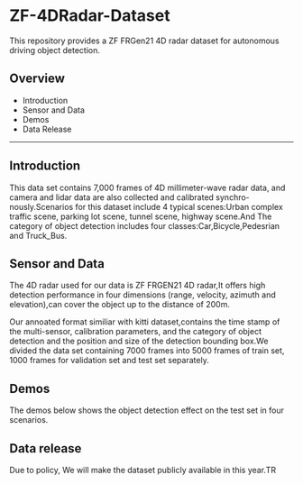 # ZF-4DRadar-Dataset                 

This repository provides a ZF FRGen21 4D radar dataset for autonomous driving object detection.

## Overview
* Introduction
* Sensor and Data
* Demos
* Data Release


---

## Introduction
This data set contains 7,000 frames of 4D millimeter-wave radar data, and camera and lidar data are also collected and calibrated synchro-nously.Scenarios for this dataset include 4 typical scenes:Urban complex traffic scene, parking lot scene, tunnel scene, highway scene.And The category of object detection includes four classes:Car,Bicycle,Pedesrian and Truck_Bus.

## Sensor and Data
The 4D radar used for our data is ZF FRGEN21 4D radar,It offers high detection performance in four dimensions (range, velocity, azimuth and elevation),can cover the object up to the distance of 200m.  

Our annoated format similiar with kitti dataset,contains the time stamp of the multi-sensor, calibration parameters, and the category of object detection and the position and size of the detection bounding box.We divided the data set containing 7000 frames into 5000 frames of train set, 1000 frames for validation set and test set separately.


## Demos
The demos below shows the object detection effect on the test set in four scenarios.



## Data release
Due to policy, We will make the dataset publicly available in this year.TR
